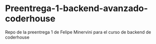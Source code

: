 # Preentrega-1-backend-avanzado-coderhouse
Repo de la preentrega 1 de Felipe Minervini para el curso de backend de coderhouse
